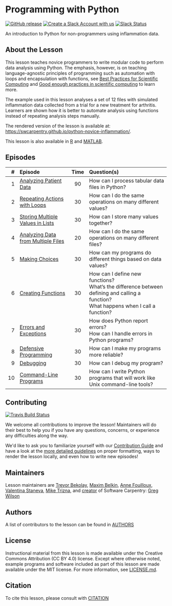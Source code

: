 # Programming with Python

[![GitHub release][shields_release]][swc_py_releases]
[![Create a Slack Account with us][create_slack_svg]][slack_heroku_invite]
[![Slack Status][slack_channel_status]][slack_channel_url]

An introduction to Python for non-programmers using inflammation data.

## About the Lesson

This lesson teaches novice programmers to write modular code to perform data analysis
using Python. The emphasis, however, is on teaching language-agnostic principles of
programming such as automation with loops and encapsulation with functions,
see [Best Practices for Scientific Computing][best-practices] and
[Good enough practices in scientific computing][good-practices] to learn more.

The example used in this lesson analyses a set of 12 files with simulated inflammation
data collected from a trial for a new treatment for arthritis. Learners are shown
how it is better to automate analysis using functions instead of repeating analysis
steps manually.

The rendered version of the lesson is available at:
<https://swcarpentry.github.io/python-novice-inflammation/>.

This lesson is also available in [R][R] and [MATLAB][MATLAB].

## Episodes

| # |  Episode | Time | Question(s) |
|--:|:---------|:----:|:------------|
| 1 | [Analyzing Patient Data][episode01] | 90 | How can I process tabular data files in Python? |
| 2 | [Repeating Actions with Loops][episode02] | 30 | How can I do the same operations on many different values? |
| 3 | [Storing Multiple Values in Lists][episode03] | 30 | How can I store many values together? |
| 4 | [Analyzing Data from Multiple Files][episode04] | 20 | How can I do the same operations on many different files? |
| 5 | [Making Choices][episode05] | 30 | How can my programs do different things based on data values? |
| 6 | [Creating Functions][episode06] | 30 | How can I define new functions?<br>What’s the difference between defining and calling a function?<br>What happens when I call a function? |
| 7 | [Errors and Exceptions][episode07] | 30 | How does Python report errors?<br>How can I handle errors in Python programs? |
| 8 | [Defensive Programming][episode08] | 30 | How can I make my programs more reliable? |
| 9 | [Debugging][episode09] | 30 | How can I debug my program? |
|10 | [Command-Line Programs][episode10] | 30 | How can I write Python programs that will work like Unix command-line tools? |


## Contributing
[![Travis Build Status][travis_svg]][travis_url]

We welcome all contributions to improve the lesson!
Maintainers will do their best to help you if you have any questions, concerns,
or experience any difficulties along the way.

We'd like to ask you to familiarize yourself with our [Contribution Guide](CONTRIBUTING.md)
and have a look at the [more detailed guidelines][lesson-example] on proper formatting,
ways to render the lesson locally, and even how to write new episodes!

## Maintainers

Lesson maintainers are [Trevor Bekolay][trevor_bekolay], [Maxim Belkin][maxim_belkin],
[Anne Fouilloux][anne_fouilloux], [Valentina Staneva][valentina_staneva],
[Mike Trizna][mike_trizna], and [creator][swc_history] of Software Carpentry:
[Greg Wilson][greg_wilson]

## Authors
A list of contributors to the lesson can be found in [AUTHORS](AUTHORS)

## License
Instructional material from this lesson is made available under the Creative
Commons Attribution (CC BY 4.0) license. Except where otherwise noted, example
programs and software included as part of this lesson are made available under
the MIT license. For more information, see [LICENSE.md](LICENSE.md).

## Citation
To cite this lesson, please consult with [CITATION](CITATION)

[lesson-example]: https://carpentries.github.io/lesson-example
[anne_fouilloux]: https://github.com/annefou
[maxim_belkin]: https://github.com/maxim-belkin
[mike_trizna]: https://github.com/MikeTrizna
[trevor_bekolay]: http://software-carpentry.org/team/#bekolay_trevor
[valentina_staneva]: http://software-carpentry.org/team/#staneva_valentina
[greg_wilson]: https://github.com/gvwilson
[swc_history]: https://software-carpentry.org/scf/history/
[best-practices]: http://journals.plos.org/plosbiology/article?id=10.1371/journal.pbio.1001745
[good-practices]: http://journals.plos.org/ploscompbiol/article?id=10.1371/journal.pcbi.1005510
[R]: https://github.com/swcarpentry/r-novice-inflammation
[MATLAB]: https://github.com/swcarpentry/matlab-novice-inflammation
[shields_release]: https://img.shields.io/github/release/swcarpentry/python-novice-inflammation.svg
[swc_py_releases]: https://github.com/swcarpentry/python-novice-inflammation/releases
[create_slack_svg]: https://img.shields.io/badge/Create_Slack_Account-The_Carpentries-071159.svg
[slack_heroku_invite]: https://swc-slack-invite.herokuapp.com
[slack_channel_status]: https://img.shields.io/badge/Slack_Channel-swc--py--inflammation-E01563.svg
[slack_channel_url]: https://swcarpentry.slack.com/messages/C9Y0L6MF0
[travis_svg]: https://travis-ci.org/swcarpentry/python-novice-inflammation.svg?branch=gh-pages
[travis_url]: https://travis-ci.org/swcarpentry/python-novice-inflammation
[episode01]: http://swcarpentry.github.io/python-novice-inflammation/01-numpy/index.html
[episode02]: http://swcarpentry.github.io/python-novice-inflammation/02-loop/index.html
[episode03]: http://swcarpentry.github.io/python-novice-inflammation/03-lists/index.html
[episode04]: http://swcarpentry.github.io/python-novice-inflammation/04-files/index.html
[episode05]: http://swcarpentry.github.io/python-novice-inflammation/05-cond/index.html
[episode06]: http://swcarpentry.github.io/python-novice-inflammation/06-func/index.html
[episode10]: http://swcarpentry.github.io/python-novice-inflammation/07-cmdline/index.html
[episode09]: http://swcarpentry.github.io/python-novice-inflammation/08-debugging/index.html
[episode08]: http://swcarpentry.github.io/python-novice-inflammation/09-defensive/index.html
[episode07]: http://swcarpentry.github.io/python-novice-inflammation/10-errors/index.html
